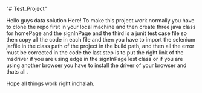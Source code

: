 "# Test_Project" 

Hello guys data solution Here!
To make this project work normally you have to clone the repo first in your local machine and then create three java class for homePage and the signInPage 
and the third is a junit test case file so then copy all the code in each file and then you have to import the selenium jarfile in the class path of the project in the build path,  and then all the error must be corrected in the code 
the last step is to put the right link of the msdriver if you are using edge in the signInPageTest class or if you are using another browser you have to install the driver of your browser and thats all .

Hope all things work right inchalah.
